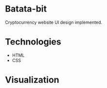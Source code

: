 # Batata-bit
Cryptocurrency website UI design implemented. 

# Technologies
- HTML
- CSS

# Visualization
